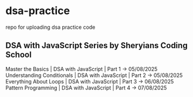 # dsa-practice

repo for uploading dsa practice code

## DSA with JavaScript Series by Sheryians Coding School

Master the Basics | DSA with JavaScript | Part 1 -> 05/08/2025
Understanding Conditionals | DSA with JavaScript | Part 2 -> 05/08/2025
Everything About Loops | DSA with JavaScript | Part 3 -> 06/08/2025
Pattern Programming | DSA with JavaScript | Part 4 -> 07/08/2025